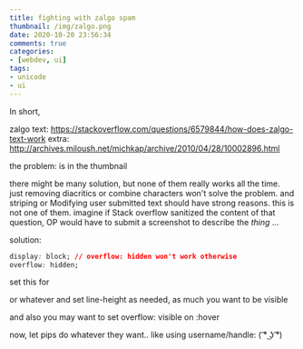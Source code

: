 ```yaml
---
title: fighting with zalgo spam
thumbnail: /img/zalgo.png
date: 2020-10-20 23:56:34
comments: true
categories:
- [webdev, ui]
tags:
- unicode
- ui
---
```


In short,

zalgo text: https://stackoverflow.com/questions/6579844/how-does-zalgo-text-work
extra: http://archives.miloush.net/michkap/archive/2010/04/28/10002896.html

the problem: is in the thumbnail

there might be many solution, but none of them really works all the time. just removing diacritics or combine characters won't solve the problem. and striping or Modifying user submitted text should have strong reasons. this is not one of them. imagine if Stack overflow sanitized the content of that question, OP would have to submit a screenshot to describe the *thing* ...

solution:

```css
display: block; // overflow: hidden won't work otherwise
overflow: hidden;
```

set this for <p><span> or whatever
and set line-height as needed, as much you want to be visible

and also you may want to set overflow: visible on :hover

now, let pips do whatever they want.. like using username/handle: ( ͡° ͜ʖ ͡°) 